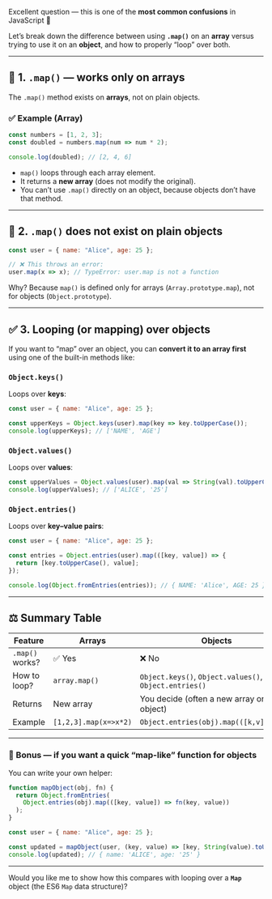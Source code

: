 Excellent question — this is one of the **most common confusions** in JavaScript 👏

Let’s break down the difference between using **`.map()`** on an **array** versus trying to use it on an **object**, and how to properly “loop” over both.

---

## 🧩 1. `.map()` — works **only on arrays**

The `.map()` method exists on **arrays**, not on plain objects.

### ✅ Example (Array)

```js
const numbers = [1, 2, 3];
const doubled = numbers.map(num => num * 2);

console.log(doubled); // [2, 4, 6]
```

* `map()` loops through each array element.
* It returns a **new array** (does not modify the original).
* You can’t use `.map()` directly on an object, because objects don’t have that method.

---

## 🚫 2. `.map()` does **not** exist on plain objects

```js
const user = { name: "Alice", age: 25 };

// ❌ This throws an error:
user.map(x => x); // TypeError: user.map is not a function
```

Why?
Because `map()` is defined only for arrays (`Array.prototype.map`), not for objects (`Object.prototype`).

---

## ✅ 3. Looping (or mapping) over **objects**

If you want to “map” over an object, you can **convert it to an array first** using one of the built-in methods like:

### `Object.keys()`

Loops over **keys**:

```js
const user = { name: "Alice", age: 25 };

const upperKeys = Object.keys(user).map(key => key.toUpperCase());
console.log(upperKeys); // ['NAME', 'AGE']
```

### `Object.values()`

Loops over **values**:

```js
const upperValues = Object.values(user).map(val => String(val).toUpperCase());
console.log(upperValues); // ['ALICE', '25']
```

### `Object.entries()`

Loops over **key–value pairs**:

```js
const user = { name: "Alice", age: 25 };

const entries = Object.entries(user).map(([key, value]) => {
  return [key.toUpperCase(), value];
});

console.log(Object.fromEntries(entries)); // { NAME: 'Alice', AGE: 25 }
```

---

## ⚖️ Summary Table

| Feature         | Arrays                | Objects                                                   |
| --------------- | --------------------- | --------------------------------------------------------- |
| `.map()` works? | ✅ Yes                 | ❌ No                                                      |
| How to loop?    | `array.map()`         | `Object.keys()`, `Object.values()`, or `Object.entries()` |
| Returns         | New array             | You decide (often a new array or object)                  |
| Example         | `[1,2,3].map(x=>x*2)` | `Object.entries(obj).map(([k,v])=>...)`                   |

---

### 🔧 Bonus — if you want a quick “map-like” function for objects

You can write your own helper:

```js
function mapObject(obj, fn) {
  return Object.fromEntries(
    Object.entries(obj).map(([key, value]) => fn(key, value))
  );
}

const user = { name: "Alice", age: 25 };

const updated = mapObject(user, (key, value) => [key, String(value).toUpperCase()]);
console.log(updated); // { name: 'ALICE', age: '25' }
```

---

Would you like me to show how this compares with looping over a **`Map`** object (the ES6 `Map` data structure)?
